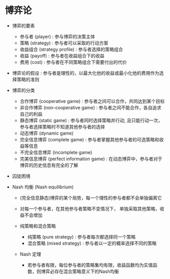 # 博弈论

- 博弈的要素

    - 参与者 $\text{(player)}$ : 参与博弈的决策主体
    - 策略 $\text{(strategy)}$ : 参与者可以采取的行动方案
    - 收益组合 $\text{(strategy profile)}$ : 参与者选择的策略组合
    - 收益 $\text{(payoff)}$ : 参与者在收益组合下的收益
    - 费用 $\text{(cost)}$ : 参与者在不同策略组合下需要付出的代价

- 博弈论的假设 : 参与者是理性的，以最大化他的收益或最小化他的费用作为选择策略的准则

- 博弈的分类
    
    - 合作博弈 $\text{(cooperative game)}$ : 参与者之间可以合作，共同达到某个目标
    - 非合作博弈 $\text{(non-cooperative game)}$ : 参与者之间不能合作，各自追求自己的利益
    - 静态博弈 $\text{(static game)}$ : 参与者同时选择策略并行动, 且只能行动一次，参与者选择策略时不知道其他参与者的选择
    - 动态博弈 $\text{(dynamic game)}$ 
    - 完全信息博弈 $\text{(complete game)}$ : 参与者掌握其他参与者的可选策略和收益等信息
    - 不完全信息博弈 $\text{(incomplete game)}$ 
    - 完美信息博弈 $\text{(perfect information game)}$ : 在动态博弈中，参与者对于博弈的历史信息有完全的了解

- 囚徒困境

- $\text{Nash}$ 均衡 $\text{(Nash equilibrium)}$

    - (完全信息静态)博弈的某个局势，每一个理性的参与者都不会单独偏离它
    - 对每一个参与者，在其他参与者策略不变情况下， 单独采取其他策略，收益不会增加

    - 纯策略和混合策略

        - 纯策略 $\text{(pure strategy)}$ : 参与者每次都选择同一个策略
        - 混合策略 $\text{(mixed strategy)}$ : 参与者以一定的概率选择不同的策略

    - $\text{Nash}$ 定理

        - 若参与者有限，每位参与者的策略集均有限，收益函数均为实值函数，则博弈必存在混合策略意义下的Nash均衡
























